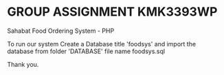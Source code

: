 # GROUP ASSIGNMENT KMK3393WP
 Sahabat Food Ordering System - PHP

 To run our system
 Create a Database title 'foodsys' and import the database from folder 'DATABASE' file name foodsys.sql

Thank you.
